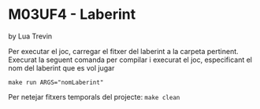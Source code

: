 # M03UF4 -  Laberint
by Lua Trevin

Per executar el joc, carregar el fitxer del laberint a la carpeta pertinent.
Execurat la seguent comanda per compilar i execurat el joc, especificant el nom del laberint que es vol jugar

`make run ARGS="nomLaberint"`

Per netejar fitxers temporals del projecte:
`make clean`

